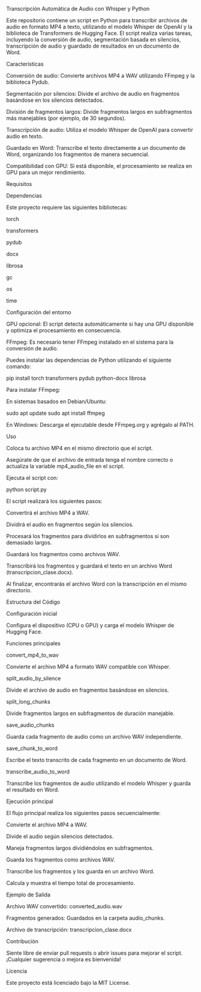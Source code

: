 Transcripción Automática de Audio con Whisper y Python

Este repositorio contiene un script en Python para transcribir archivos de audio en formato MP4 a texto, utilizando el modelo Whisper de OpenAI y la biblioteca de Transformers de Hugging Face. El script realiza varias tareas, incluyendo la conversión de audio, segmentación basada en silencios, transcripción de audio y guardado de resultados en un documento de Word.

Características

Conversión de audio: Convierte archivos MP4 a WAV utilizando FFmpeg y la biblioteca Pydub.

Segmentación por silencios: Divide el archivo de audio en fragmentos basándose en los silencios detectados.

División de fragmentos largos: Divide fragmentos largos en subfragmentos más manejables (por ejemplo, de 30 segundos).

Transcripción de audio: Utiliza el modelo Whisper de OpenAI para convertir audio en texto.

Guardado en Word: Transcribe el texto directamente a un documento de Word, organizando los fragmentos de manera secuencial.

Compatibilidad con GPU: Si está disponible, el procesamiento se realiza en GPU para un mejor rendimiento.

Requisitos

Dependencias

Este proyecto requiere las siguientes bibliotecas:

torch

transformers

pydub

docx

librosa

gc

os

time

Configuración del entorno

GPU opcional: El script detecta automáticamente si hay una GPU disponible y optimiza el procesamiento en consecuencia.

FFmpeg: Es necesario tener FFmpeg instalado en el sistema para la conversión de audio.

Puedes instalar las dependencias de Python utilizando el siguiente comando:

pip install torch transformers pydub python-docx librosa

Para instalar FFmpeg:

En sistemas basados en Debian/Ubuntu:

sudo apt update
sudo apt install ffmpeg

En Windows: Descarga el ejecutable desde FFmpeg.org y agrégalo al PATH.

Uso

Coloca tu archivo MP4 en el mismo directorio que el script.

Asegúrate de que el archivo de entrada tenga el nombre correcto o actualiza la variable mp4_audio_file en el script.

Ejecuta el script con:

python script.py

El script realizará los siguientes pasos:

Convertirá el archivo MP4 a WAV.

Dividirá el audio en fragmentos según los silencios.

Procesará los fragmentos para dividirlos en subfragmentos si son demasiado largos.

Guardará los fragmentos como archivos WAV.

Transcribirá los fragmentos y guardará el texto en un archivo Word (transcripcion_clase.docx).

Al finalizar, encontrarás el archivo Word con la transcripción en el mismo directorio.

Estructura del Código

Configuración inicial

Configura el dispositivo (CPU o GPU) y carga el modelo Whisper de Hugging Face.

Funciones principales

convert_mp4_to_wav

Convierte el archivo MP4 a formato WAV compatible con Whisper.

split_audio_by_silence

Divide el archivo de audio en fragmentos basándose en silencios.

split_long_chunks

Divide fragmentos largos en subfragmentos de duración manejable.

save_audio_chunks

Guarda cada fragmento de audio como un archivo WAV independiente.

save_chunk_to_word

Escribe el texto transcrito de cada fragmento en un documento de Word.

transcribe_audio_to_word

Transcribe los fragmentos de audio utilizando el modelo Whisper y guarda el resultado en Word.

Ejecución principal

El flujo principal realiza los siguientes pasos secuencialmente:

Convierte el archivo MP4 a WAV.

Divide el audio según silencios detectados.

Maneja fragmentos largos dividiéndolos en subfragmentos.

Guarda los fragmentos como archivos WAV.

Transcribe los fragmentos y los guarda en un archivo Word.

Calcula y muestra el tiempo total de procesamiento.

Ejemplo de Salida

Archivo WAV convertido: converted_audio.wav

Fragmentos generados: Guardados en la carpeta audio_chunks.

Archivo de transcripción: transcripcion_clase.docx

Contribución

Siente libre de enviar pull requests o abrir issues para mejorar el script. ¡Cualquier sugerencia o mejora es bienvenida!

Licencia

Este proyecto está licenciado bajo la MIT License.
